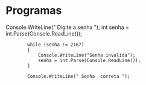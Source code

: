 # Programas


Console.WriteLine(" Digite a senha ");
            int senha = int.Parse(Console.ReadLine());

            while (senha != 2167)
            {
                Console.WriteLine("Senha invalída");
                senha = int.Parse(Console.ReadLine());
            }

            Console.WriteLine(" Senha  correta ");
